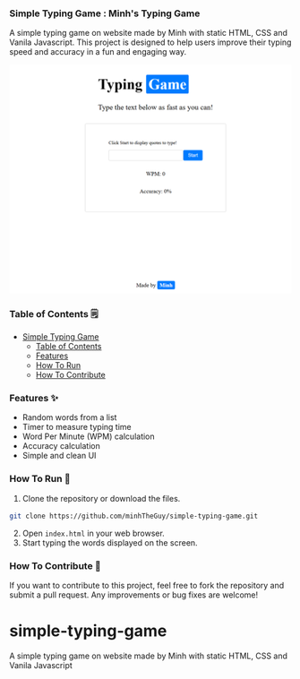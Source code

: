 ### Simple Typing Game : Minh's Typing Game
A simple typing game on website made by Minh with static HTML, CSS and Vanila Javascript.
This project is designed to help users improve their typing speed and accuracy in a fun and engaging way.

<!-- show the UI -->

![Typing Game UI](/images/web_ui_preview.png)

### Table of Contents :spiral_notepad:
- [Simple Typing Game](#simple-typing-game)
  - [Table of Contents](#table-of-contents)
  - [Features](#features)
  - [How To Run](#how-to-run)
  - [How To Contribute](#how-to-contribute)

### Features :sparkles:
- Random words from a list
- Timer to measure typing time
- Word Per Minute (WPM) calculation
- Accuracy calculation
- Simple and clean UI

### How To Run :rocket:
1. Clone the repository or download the files.
<!-- code -->
```bash
git clone https://github.com/minhTheGuy/simple-typing-game.git
```

2. Open `index.html` in your web browser.
3. Start typing the words displayed on the screen.

### How To Contribute :handshake:
If you want to contribute to this project, feel free to fork the repository and submit a pull request. Any improvements or bug fixes are welcome!
# simple-typing-game
A simple typing game on website made by Minh with static HTML, CSS and Vanila Javascript
